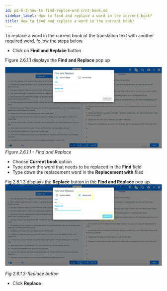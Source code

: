 ```yaml
---
id: p2-6-3-how-to-find-replce-wrd-crnt-book.md
sidebar_label: How to find and replace a word in the current book?
title: How to find and replace a word in the current book?
---
```



To replace a word in the current book of the translation text with another required word, follow the steps below.

-   Click on **Find and Replace** button

Figure 2.6.1.1 displays the **Find and Replace** pop up

![alt text](../../../../static/AutographaLiveImages/Replace-word/find-and-replace-fig-2.6.1.1.jpg 'Find and Replace')
_Figure 2.6.1.1 - Find and Replace_

-   Choose **Current book** option
-   Type down the word that needs to be replaced in the **Find** field
-   Type down the replacement word in the **Replacement with** filed

Fig 2.6.1.3 displays the **Replace** button in the **Find and Replace** pop up.
![alt text](../../../../static/AutographaLiveImages/Replace-word/replace-button-current-book-fig-2.6.1.3.jpg 'Replace button')

_Fig 2.6.1.3-Replace button_

-   Click **Replace**
